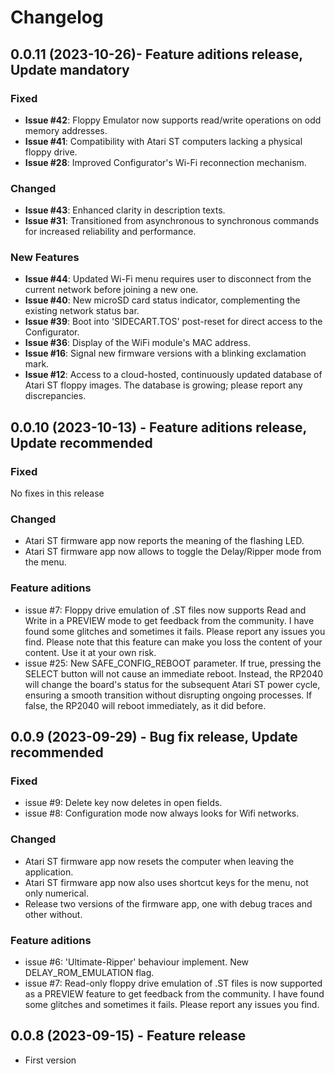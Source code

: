 # Changelog

## 0.0.11 (2023-10-26)- Feature aditions release, Update mandatory
### Fixed
- **Issue #42**: Floppy Emulator now supports read/write operations on odd memory addresses.
- **Issue #41**: Compatibility with Atari ST computers lacking a physical floppy drive.
- **Issue #28**: Improved Configurator's Wi-Fi reconnection mechanism.

### Changed
- **Issue #43**: Enhanced clarity in description texts.
- **Issue #31**: Transitioned from asynchronous to synchronous commands for increased reliability and performance.

### New Features
- **Issue #44**: Updated Wi-Fi menu requires user to disconnect from the current network before joining a new one.
- **Issue #40**: New microSD card status indicator, complementing the existing network status bar.
- **Issue #39**: Boot into 'SIDECART.TOS' post-reset for direct access to the Configurator.
- **Issue #36**: Display of the WiFi module's MAC address.
- **Issue #16**: Signal new firmware versions with a blinking exclamation mark.
- **Issue #12**: Access to a cloud-hosted, continuously updated database of Atari ST floppy images. The database is growing; please report any discrepancies.

## 0.0.10 (2023-10-13) - Feature aditions release, Update recommended
### Fixed
No fixes in this release

### Changed
- Atari ST firmware app now reports the meaning of the flashing LED.
- Atari ST firmware app now allows to toggle the Delay/Ripper mode from the menu.

### Feature aditions
- issue #7: Floppy drive emulation of .ST files now supports Read and Write in a PREVIEW mode to get feedback from the community. I have found some glitches and sometimes it fails. Please report any issues you find. Please note that this feature can make you loss the content of your content. Use it at your own risk.
- issue #25: New SAFE_CONFIG_REBOOT parameter. If true, pressing the SELECT button will not cause an immediate reboot. Instead, the RP2040 will change the board's status for the subsequent Atari ST power cycle, ensuring a smooth transition without disrupting ongoing processes. If false, the RP2040 will reboot immediately, as it did before.


## 0.0.9 (2023-09-29) - Bug fix release, Update recommended
### Fixed
- issue #9: Delete key now deletes in open fields.
- issue #8: Configuration mode now always looks for Wifi networks.

### Changed
- Atari ST firmware app now resets the computer when leaving the application.
- Atari ST firmware app now also uses shortcut keys for the menu, not only numerical.
- Release two versions of the firmware app, one with debug traces and other without.

### Feature aditions
- issue #6: 'Ultimate-Ripper' behaviour implement. New DELAY_ROM_EMULATION flag.
- issue #7: Read-only floppy drive emulation of .ST files is now supported as a PREVIEW feature to get feedback from the community. I have found some glitches and sometimes it fails. Please report any issues you find.

## 0.0.8 (2023-09-15) - Feature release
- First version
